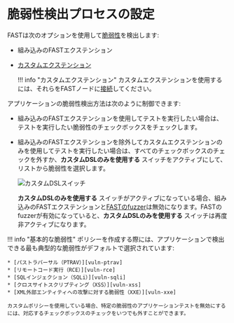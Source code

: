 [img-custom-dsl-slider]:    ../../../images/fast/operations/ja/test-policy/policy-editor/custom-slider.png

[link-user-extensions]:     ../../dsl/intro.md
[link-connect-extensions]:  ../../dsl/using-extension.md

[doc-fuzzer]:               fuzzer-intro.md

[gl-vuln]:                  ../../TERMS-GLOSSARY.md#vulnerability

[vuln-ptrav]:               ../../VULN-LIST.md#path-traversal
[vuln-rce]:                 ../../VULN-LIST.md#remote-code-execution-rce
[vuln-sqli]:                ../../VULN-LIST.md#sql-injection
[vuln-xss]:                 ../../VULN-LIST.md#cross-site-scripting-xss
[vuln-xxe]:                 ../../VULN-LIST.md#attack-on-xml-external-entity-xxe


#   脆弱性検出プロセスの設定

FASTは次のオプションを使用して[脆弱性][gl-vuln]を検出します:

* 組み込みのFASTエクステンション
* [カスタムエクステンション][link-user-extensions]

    !!! info "カスタムエクステンション"
        カスタムエクステンションを使用するには、それらをFASTノードに[接続][link-connect-extensions]してください。

アプリケーションの脆弱性検出方法は次のように制御できます:

* 組み込みのFASTエクステンションを使用してテストを実行したい場合は、テストを実行したい脆弱性のチェックボックスをチェックします。
* 組み込みのFASTエクステンションを除外してカスタムエクステンションのみを使用してテストを実行したい場合は、すべてのチェックボックスのチェックを外すか、**カスタムDSLのみを使用する** スイッチをアクティブにして、リストから脆弱性を選択します。

    ![カスタムDSLスイッチ][img-custom-dsl-slider]

    **カスタムDSLのみを使用する** スイッチがアクティブになっている場合、組み込みのFASTエクステンションと[FASTのfuzzer][doc-fuzzer]は無効になります。FASTのfuzzerが有効になっていると、**カスタムDSLのみを使用する** スイッチは再度非アクティブになります。

!!! info "基本的な脆弱性"
    ポリシーを作成する際には、アプリケーションで検出できる最も典型的な脆弱性がデフォルトで選択されています:

    * [パストラバーサル（PTRAV）][vuln-ptrav]
    * [リモートコード実行（RCE）][vuln-rce]
    * [SQLインジェクション（SQLi）][vuln-sqli]
    * [クロスサイトスクリプティング（XSS）][vuln-xss]
    * [XML外部エンティティへの攻撃に対する脆弱性（XXE）][vuln-xxe]
    
    カスタムポリシーを使用している場合、特定の脆弱性のアプリケーションテストを無効にするには、対応するチェックボックスのチェックをいつでも外すことができます。
